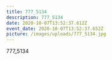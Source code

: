 ```yaml
---
title: 777_5134
description: 777_5134
date: 2020-10-07T13:52:37.612Z
event_date: 2020-10-07T13:52:37.652Z
picture: /images/uploads/777_5134.jpg
---
```

777_5134